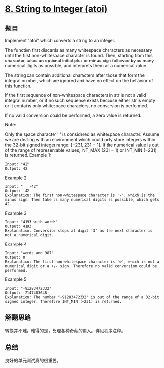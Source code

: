 # [8. String to Integer (atoi)](https://leetcode.com/problems/string-to-integer-atoi/)

## 题目

Implement "atoi" which converts a string to an integer.

The function first discards as many whitespace characters as necessary until the first non-whitespace character is found. Then, starting from this character, takes an optional initial plus or minus sign followed by as many numerical digits as possible, and interprets them as a numerical value.

The string can contain additional characters after those that form the integral number, which are ignored and have no effect on the behavior of this function.

If the first sequence of non-whitespace characters in str is not a valid integral number, or if no such sequence exists because either str is empty or it contains only whitespace characters, no conversion is performed.

If no valid conversion could be performed, a zero value is returned.

Note:

Only the space character ' ' is considered as whitespace character.
Assume we are dealing with an environment which could only store integers within the 32-bit signed integer range: [−231,  231 − 1]. If the numerical value is out of the range of representable values, INT_MAX (231 − 1) or INT_MIN (−231) is returned.
Example 1:

```text
Input: "42"
Output: 42
```

Example 2:

```text
Input: "   -42"
Output: -42
Explanation: The first non-whitespace character is '-', which is the minus sign. Then take as many numerical digits as possible, which gets 42.
```

Example 3:

```text
Input: "4193 with words"
Output: 4193
Explanation: Conversion stops at digit '3' as the next character is not a numerical digit.
```

Example 4:

```text
Input: "words and 987"
Output: 0
Explanation: The first non-whitespace character is 'w', which is not a numerical digit or a +/- sign. Therefore no valid conversion could be performed.
```

Example 5:

```text
Input: "-91283472332"
Output: -2147483648
Explanation: The number "-91283472332" is out of the range of a 32-bit signed integer. Therefore INT_MIN (−231) is returned.
```

## 解题思路

转换并不难，难得的是，处理各种奇葩的输入。详见程序注释。

## 总结

良好的单元测试真的很重要。
